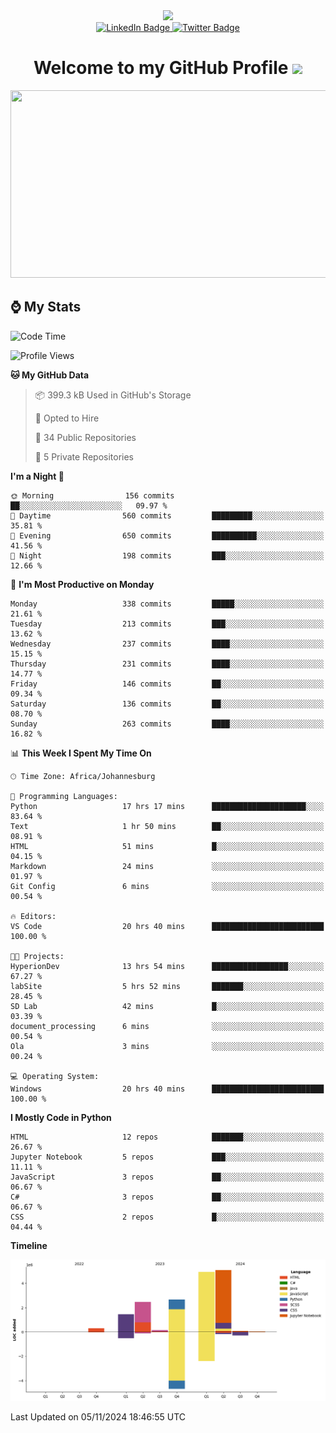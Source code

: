 <div id="header" align="center">
  <img src="https://github.com/user-attachments/assets/c79c3d9c-c1c6-4de8-b134-d96659ba3b04" width="100"/>

 <div id="badges">
   <a href="/br-code">
     <img src="https://img.shields.io/badge/Website-blue?style=for-the-badge&logoColor=white" alt="LinkedIn Badge">
   </a>
  
   <a href="/searxng-docker">
     <img src="https://img.shields.io/badge/searXNG-lightblue?style=for-the-badge&logo=twitter&logoColor=white" alt="Twitter Badge">
   </a>
 </div>
 
 <h1>
  Welcome to my GitHub Profile 
   <img src="https://media.giphy.com/media/hvRJCLFzcasrR4ia7z/giphy.gif" width="30px"/>
 </h1>
 
 <div align="center">
   <img src="https://media.giphy.com/media/dWesBcTLavkZuG35MI/giphy.gif" width="600" height="300"/>
 </div>
</div>

## ⌚ My Stats

<!--START_SECTION:waka-->
![Code Time](http://img.shields.io/badge/Code%20Time-98%20hrs%2055%20mins-blue)

![Profile Views](http://img.shields.io/badge/Profile%20Views-17-blue)

**🐱 My GitHub Data** 

> 📦 399.3 kB Used in GitHub's Storage 
 > 
> 💼 Opted to Hire
 > 
> 📜 34 Public Repositories 
 > 
> 🔑 5 Private Repositories 
 > 
**I'm a Night 🦉** 

```text
🌞 Morning                156 commits         ██░░░░░░░░░░░░░░░░░░░░░░░   09.97 % 
🌆 Daytime                560 commits         █████████░░░░░░░░░░░░░░░░   35.81 % 
🌃 Evening                650 commits         ██████████░░░░░░░░░░░░░░░   41.56 % 
🌙 Night                  198 commits         ███░░░░░░░░░░░░░░░░░░░░░░   12.66 % 
```
📅 **I'm Most Productive on Monday** 

```text
Monday                   338 commits         █████░░░░░░░░░░░░░░░░░░░░   21.61 % 
Tuesday                  213 commits         ███░░░░░░░░░░░░░░░░░░░░░░   13.62 % 
Wednesday                237 commits         ████░░░░░░░░░░░░░░░░░░░░░   15.15 % 
Thursday                 231 commits         ████░░░░░░░░░░░░░░░░░░░░░   14.77 % 
Friday                   146 commits         ██░░░░░░░░░░░░░░░░░░░░░░░   09.34 % 
Saturday                 136 commits         ██░░░░░░░░░░░░░░░░░░░░░░░   08.70 % 
Sunday                   263 commits         ████░░░░░░░░░░░░░░░░░░░░░   16.82 % 
```


📊 **This Week I Spent My Time On** 

```text
🕑︎ Time Zone: Africa/Johannesburg

💬 Programming Languages: 
Python                   17 hrs 17 mins      █████████████████████░░░░   83.64 % 
Text                     1 hr 50 mins        ██░░░░░░░░░░░░░░░░░░░░░░░   08.91 % 
HTML                     51 mins             █░░░░░░░░░░░░░░░░░░░░░░░░   04.15 % 
Markdown                 24 mins             ░░░░░░░░░░░░░░░░░░░░░░░░░   01.97 % 
Git Config               6 mins              ░░░░░░░░░░░░░░░░░░░░░░░░░   00.54 % 

🔥 Editors: 
VS Code                  20 hrs 40 mins      █████████████████████████   100.00 % 

🐱‍💻 Projects: 
HyperionDev              13 hrs 54 mins      █████████████████░░░░░░░░   67.27 % 
labSite                  5 hrs 52 mins       ███████░░░░░░░░░░░░░░░░░░   28.45 % 
SD Lab                   42 mins             █░░░░░░░░░░░░░░░░░░░░░░░░   03.39 % 
document_processing      6 mins              ░░░░░░░░░░░░░░░░░░░░░░░░░   00.54 % 
Ola                      3 mins              ░░░░░░░░░░░░░░░░░░░░░░░░░   00.24 % 

💻 Operating System: 
Windows                  20 hrs 40 mins      █████████████████████████   100.00 % 
```

**I Mostly Code in Python** 

```text
HTML                     12 repos            ███████░░░░░░░░░░░░░░░░░░   26.67 % 
Jupyter Notebook         5 repos             ███░░░░░░░░░░░░░░░░░░░░░░   11.11 % 
JavaScript               3 repos             ██░░░░░░░░░░░░░░░░░░░░░░░   06.67 % 
C#                       3 repos             ██░░░░░░░░░░░░░░░░░░░░░░░   06.67 % 
CSS                      2 repos             █░░░░░░░░░░░░░░░░░░░░░░░░   04.44 % 
```



**Timeline**

![Lines of Code chart](https://raw.githubusercontent.com/brandenvs/brandenvs/main/assets/bar_graph.png)


 Last Updated on 05/11/2024 18:46:55 UTC
<!--END_SECTION:waka-->
<!--
**brandenvs/brandenvs** is a ✨ _special_ ✨ repository because its `README.md` (this file) appears on your GitHub profile.

Here are some ideas to get you started:

- 🔭 I’m currently working on ...
- 🌱 I’m currently learning ...
- 👯 I’m looking to collaborate on ...
- 🤔 I’m looking for help with ...
- 💬 Ask me about ...
- 📫 How to reach me: ...
- 😄 Pronouns: ...
- ⚡ Fun fact: ...
-->

